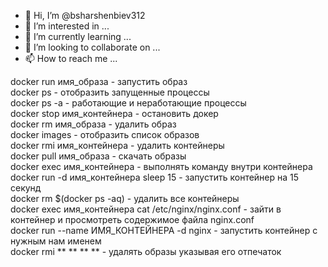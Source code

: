 - 👋 Hi, I’m @bsharshenbiev312
- 👀 I’m interested in ...
- 🌱 I’m currently learning ...
- 💞️ I’m looking to collaborate on ...
- 📫 How to reach me ...

<!---
bsharshenbiev312/bsharshenbiev312 is a ✨ special ✨ repository because its `README.md` (this file) appears on your GitHub profile.
You can click the Preview link to take a look at your changes.
--->

docker run имя_образа - запустить образ<br>
docker ps - отобразить запущенные процессы<br>
docker ps -a - работающие и неработающие процессы<br>
docker stop имя_контейнера - остановить докер<br>
docker rm имя_образа - удалить образ<br>
docker images - отобразить список образов<br>
docker rmi имя_контейнера - удалить контейнеры<br>
docker pull имя_образа - скачать образы<br>
docker exec имя_контейнера - выполнять команду внутри контейнера<br>
docker run -d имя_контейнера sleep 15 - запустить контейнер на 15 секунд<br>
docker rm $(docker ps -aq) - удалить все контейнеры<br>
docker exec имя_контейнера cat /etc/nginx/nginx.conf - зайти в контейнер и просмотреть содержимое файла nginx.conf<br>
docker run --name ИМЯ_КОНТЕЙНЕРА -d nginx - запустить контейнер с нужным нам именем<br>
docker rmi ** ** ** ** - удалять образы указывая его отпечаток<br>
